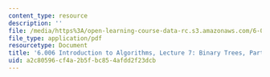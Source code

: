 ```yaml
---
content_type: resource
description: ''
file: /media/https%3A/open-learning-course-data-rc.s3.amazonaws.com/6-006-introduction-to-algorithms-spring-2020/a2c80596cf4a2b5fbc854afdd2f23dcb_MIT6_006S20_lec7.pdf
file_type: application/pdf
resourcetype: Document
title: '6.006 Introduction to Algorithms, Lecture 7: Binary Trees, Part 2: AVL'
uid: a2c80596-cf4a-2b5f-bc85-4afdd2f23dcb
---
```

